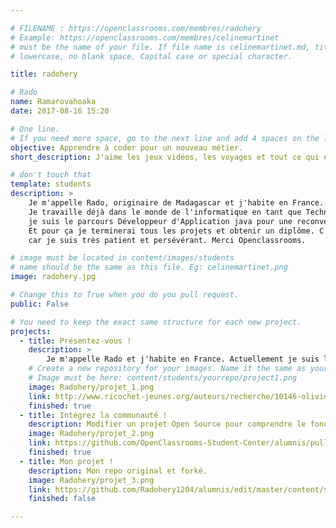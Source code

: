```yaml
---

# FILENAME : https://openclassrooms.com/membres/radohery
# Example: https://openclassrooms.com/membres/celinemartinet
# must be the name of your file. If file name is celinemartinet.md, title is celinemartinet.
# lowercase, no blank space, Capital case or special character.

title: radohery

# Rado
name: Ramarovahoaka
date: 2017-08-16 15:20

# One line.
# If you need more space, go to the next line and add 4 spaces on the left, as in 'description'.
objective: Apprendre à coder pour un nouveau métier.
short_description: J'aime les jeux vidéos, les voyages et tout ce qui est nouvelle technologie.

# don't touch that
template: students
description: >
    Je m'appelle Rado, originaire de Madagascar et j'habite en France.
    Je travaille déjà dans le monde de l'informatique en tant que Technicien Helpdesk, et
    je suis le parcours Développeur d'Application java pour une reconversion professionnelle.
    Et pour ça je terminerai tous les projets et obtenir un diplôme. C'est mon challenge,
    car je suis très patient et persévérant. Merci Openclassrooms.

# image must be located in content/images/students
# name should be the same as this file. Eg: celinemartinet.png
image: radohery.jpg

# Change this to True when you do you pull request.
public: False

# You need to keep the exact same structure for each new project.
projects:
  - title: Présentez-vous !
    description: >
        Je m'appelle Rado et j'habite en France. Actuellement je suis le Parcours Développeur d'Application Java pour une reconversion professionnelle. https://www.linkedin.com/in/rado-ramarovahoaka-b671559a/
    # Create a new repository for your images. Name it the same as your nickname and profile picture.
    # Image must be here: content/students/yourrepo/project1.png
    image: Radohery/projet_1.png
    link: http://www.ricochet-jeunes.org/auteurs/recherche/10146-olivier-vogel
    finished: true
  - title: Intégrez la communauté !
    description: Modifier un projet Open Source pour comprendre le fonctionnement de Git, de Github et des pull requests.
    image: Radohery/projet_2.png
    link: https://github.com/OpenClassrooms-Student-Center/alumnis/pull/120
    finished: true
  - title: Mon projet !
    description: Mon repo original et forké.
    image: Radohery/projet_3.png
    link: https://github.com/Radohery1204/alumnis/edit/master/content/students/Radohery.md?pr=/OpenClassrooms-Student- Center/alumnis/pull/120
    finished: false

---
```

